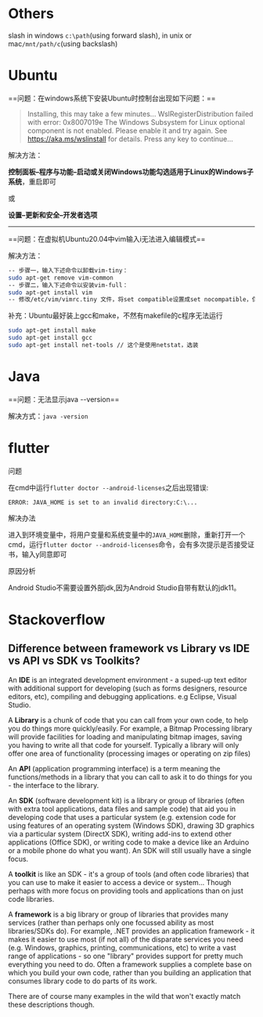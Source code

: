 







# Others

slash in windows `c:\path`(using forward slash), in unix or mac`/mnt/path/c`(using backslash)

# Ubuntu

==问题：在windows系统下安装Ubuntu时控制台出现如下问题：==

>Installing, this may take a few minutes...
WslRegisterDistribution failed  with error: 0x8007019e
The Windows Subsystem for Linux optional component is  not enabled. Please enable it and try again.
See https://aka.ms/wslinstall  for details.
Press any key to continue...


解决方法：

**控制面板–程序与功能–启动或关闭Windows功能勾选适用于Linux的Windows子系统**，重启即可

或

**设置–更新和安全–开发者选项**

---

==问题：在虚拟机Ubuntu20.04中vim输入i无法进入编辑模式==

解决方法：

```bash
-- 步骤一，输入下述命令以卸载vim-tiny：
sudo apt-get remove vim-common
-- 步骤二，输入下述命令以安装vim-full：
sudo apt-get install vim
-- 修改/etc/vim/vimrc.tiny 文件，将set compatible设置成set nocompatible，保存退出即可。这是因为有时候系统会默认vim兼容vi，所以使用vi的命令，在使用i可以进入插入模式，当按下Esc的时候退出到命令模式
```

补充：Ubuntu最好装上gcc和make，不然有makefile的c程序无法运行

```bash
sudo apt-get install make
sudo apt-get install gcc
sudo apt-get install net-tools // 这个是使用netstat，选装
```

# Java

==问题：无法显示java --version==

解决方式：`java -version`

# flutter

问题

在cmd中运行`flutter doctor --android-licenses`之后出现错误:

`ERROR: JAVA_HOME is set to an invalid directory:C:\...`

解决办法

进入到环境变量中，将用户变量和系统变量中的`JAVA_HOME`删除，重新打开一个cmd，运行`flutter doctor --android-licenses`命令，会有多次提示是否接受证书，输入y同意即可

原因分析

Android Studio不需要设置外部jdk,因为Android Studio自带有默认的jdk11。

# Stackoverflow

## Difference between framework vs Library vs IDE vs API vs SDK vs Toolkits?

An **IDE** is an integrated development environment - a suped-up text editor with additional support for developing (such as forms designers, resource editors, etc), compiling and debugging applications. e.g Eclipse, Visual Studio.

A **Library** is a chunk of code that you can call from your own code, to help you do things more quickly/easily. For example, a Bitmap Processing library will provide facilities for loading and manipulating bitmap images, saving you having to write all that code for yourself. Typically a library will only offer one area of functionality (processing images or operating on zip files)

An **API** (application programming interface) is a term meaning the functions/methods in a library that you can call to ask it to do things for you - the interface to the library.

An **SDK** (software development kit) is a library or group of libraries (often with extra tool applications, data files and sample code) that aid you in developing code that uses a particular system (e.g. extension code for using features of an operating system (Windows SDK), drawing 3D graphics via a particular system (DirectX SDK), writing add-ins to extend other applications (Office SDK), or writing code to make a device like an Arduino or a mobile phone do what you want). An SDK will still usually have a single focus.

A **toolkit** is like an SDK - it's a group of tools (and often code libraries) that you can use to make it easier to access a device or system... Though perhaps with more focus on providing tools and applications than on just code libraries.

A **framework** is a big library or group of libraries that provides many services (rather than perhaps only one focussed ability as most libraries/SDKs do). For example, .NET provides an application framework - it makes it easier to use most (if not all) of the disparate services you need (e.g. Windows, graphics, printing, communications, etc) to write a vast range of applications - so one "library" provides support for pretty much everything you need to do. Often a framework supplies a complete base on which you build your own code, rather than you building an application that consumes library code to do parts of its work.

There are of course many examples in the wild that won't exactly match these descriptions though.
